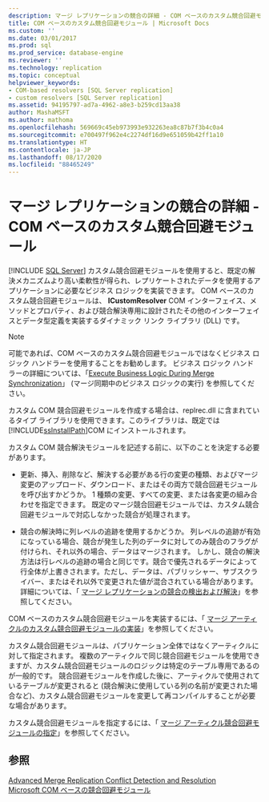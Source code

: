 ```yaml
---
description: マージ レプリケーションの競合の詳細 - COM ベースのカスタム競合回避モジュール
title: COM ベースのカスタム競合回避モジュール | Microsoft Docs
ms.custom: ''
ms.date: 03/01/2017
ms.prod: sql
ms.prod_service: database-engine
ms.reviewer: ''
ms.technology: replication
ms.topic: conceptual
helpviewer_keywords:
- COM-based resolvers [SQL Server replication]
- custom resolvers [SQL Server replication]
ms.assetid: 94195797-ad7a-4962-a8e3-b259cd13aa38
author: MashaMSFT
ms.author: mathoma
ms.openlocfilehash: 569669c45eb973993e932263ea8c87b7f3b4c0a4
ms.sourcegitcommit: e700497f962e4c2274df16d9e651059b42ff1a10
ms.translationtype: HT
ms.contentlocale: ja-JP
ms.lasthandoff: 08/17/2020
ms.locfileid: "88465249"
---
```

# <a name="advanced-merge-replication-conflict---com-based-custom-resolvers"></a>マージ レプリケーションの競合の詳細 - COM ベースのカスタム競合回避モジュール
[!INCLUDE [SQL Server](../../../includes/applies-to-version/sqlserver.md)]
  カスタム競合回避モジュールを使用すると、既定の解決メカニズムより高い柔軟性が得られ、レプリケートされたデータを使用するアプリケーションに必要なビジネス ロジックを実装できます。 COM ベースのカスタム競合回避モジュールは、 **ICustomResolver** COM インターフェイス、メソッドとプロパティ、および競合解決専用に設計されたその他のインターフェイスとデータ型定義を実装するダイナミック リンク ライブラリ (DLL) です。  
  
> [!NOTE]  
>  可能であれば、COM ベースのカスタム競合回避モジュールではなくビジネス ロジック ハンドラーを使用することをお勧めします。 ビジネス ロジック ハンドラーの詳細については、「[Execute Business Logic During Merge Synchronization](../../../relational-databases/replication/merge/execute-business-logic-during-merge-synchronization.md)」 (マージ同期中のビジネス ロジックの実行) を参照してください。  
  
 カスタム COM 競合回避モジュールを作成する場合は、replrec.dll に含まれているタイプ ライブラリを使用できます。このライブラリは、既定では [!INCLUDE[ssInstallPath](../../../includes/ssinstallpath-md.md)]COM にインストールされます。  
  
 カスタム COM 競合解決モジュールを記述する前に、以下のことを決定する必要があります。  
  
-   更新、挿入、削除など、解決する必要がある行の変更の種類、およびマージ変更のアップロード、ダウンロード、またはその両方で競合回避モジュールを呼び出すかどうか。 1 種類の変更、すべての変更、または各変更の組み合わせを指定できます。 既定のマージ競合回避モジュールでは、カスタム競合回避モジュールで対応しなかった競合が処理されます。  
  
-   競合の解決時に列レベルの追跡を使用するかどうか。 列レベルの追跡が有効になっている場合、競合が発生した列のデータに対してのみ競合のフラグが付けられ、それ以外の場合、データはマージされます。 しかし、競合の解決方法は行レベルの追跡の場合と同じです。競合で優先されるデータによって行全体が上書きされます。ただし、データは、パブリッシャー、サブスクライバー、またはそれ以外で変更された値が混合されている場合があります。 詳細については、「 [マージ レプリケーションの競合の検出および解決](../../../relational-databases/replication/merge/advanced-merge-replication-conflict-detection-and-resolution.md)」を参照してください。  
  
 COM ベースのカスタム競合回避モジュールを実装するには、「 [マージ アーティクルのカスタム競合回避モジュールの実装](../../../relational-databases/replication/implement-a-custom-conflict-resolver-for-a-merge-article.md)」を参照してください。  
  
 カスタム競合回避モジュールは、パブリケーション全体ではなくアーティクルに対して指定されます。 複数のアーティクルで同じ競合回避モジュールを使用できますが、カスタム競合回避モジュールのロジックは特定のテーブル専用であるのが一般的です。 競合回避モジュールを作成した後に、アーティクルで使用されているテーブルが変更されると (競合解決に使用している列の名前が変更された場合など)、カスタム競合回避モジュールを変更して再コンパイルすることが必要な場合があります。  
  
 カスタム競合回避モジュールを指定するには、「 [マージ アーティクル競合回避モジュールの指定](../../../relational-databases/replication/publish/specify-a-merge-article-resolver.md)」を参照してください。  
  
## <a name="see-also"></a>参照  
 [Advanced Merge Replication Conflict Detection and Resolution](../../../relational-databases/replication/merge/advanced-merge-replication-conflict-detection-and-resolution.md)   
 [Microsoft COM ベースの競合回避モジュール](../../../relational-databases/replication/merge/advanced-merge-replication-conflict-com-based-resolvers.md)  
  
  
